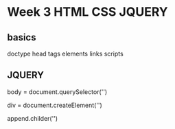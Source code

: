 # Week 3 HTML CSS JQUERY

## basics
doctype
head
tags
elements
links
scripts

## JQUERY

body = document.querySelector('')

div = document.createElement('')

append.childer('')

